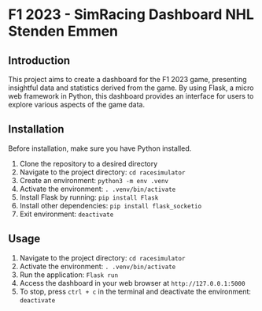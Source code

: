 # F1 2023 - SimRacing Dashboard NHL Stenden Emmen

## Introduction

This project aims to create a dashboard for the F1 2023 game, presenting insightful data and statistics derived from the game. By using Flask, a micro web framework in Python, this dashboard provides an interface for users to explore various aspects of the game data. 

## Installation

Before installation, make sure you have Python installed.

1. Clone the repository to a desired directory
2. Navigate to the project directory: `cd racesimulator`
3. Create an environment: `python3 -m env .venv`
4. Activate the environment: `. .venv/bin/activate`
5. Install Flask by running: `pip install Flask`
6. Install other dependencies: `pip install flask_socketio`
7. Exit environment: `deactivate`

## Usage

1. Navigate to the project directory: `cd racesimulator`
2. Activate the environment: `. .venv/bin/activate`
3. Run the application: `Flask run`
4. Access the dashboard in your web browser at `http://127.0.0.1:5000`
3. To stop, press `ctrl + c` in the terminal and deactivate the environment: `deactivate`
